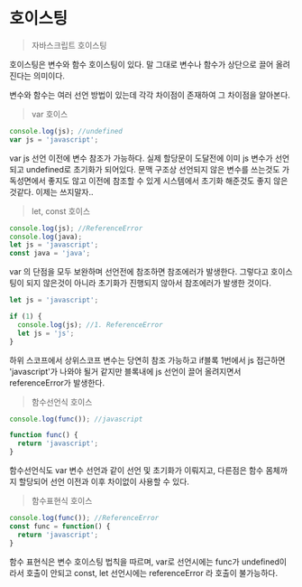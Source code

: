 # 호이스팅

> 자바스크립트 호이스팅

호이스팅은 변수와 함수 호이스팅이 있다. 말 그대로 변수나 함수가 상단으로 끌어 올려진다는 의미이다. 

변수와 함수는 여러 선언 방법이 있는데 각각 차이점이 존재하여 그 차이점을 알아본다.

> var 호이스

```javascript
console.log(js); //undefined
var js = 'javascript';
```

var js 선언 이전에 변수 참조가 가능하다. 실제 할당문이 도달전에 이미 js 변수가 선언되고 undefined로 초기화가 되어있다. 문맥 구조상 선언되지 않은 변수를 쓰는것도 가독성면에서 좋지도 않고 이전에 참조할 수 있게 시스템에서 초기화 해준것도 좋지 않은것같다. 이제는 쓰지말자..

> let, const 호이스

```javascript
console.log(js); //ReferenceError
console.log(java); 
let js = 'javascript';
const java = 'java';
```

var 의 단점을 모두 보완하며 선언전에 참조하면 참조에러가 발생한다. 그렇다고 호이스팅이 되지 않은것이 아니라 초기화가 진행되지 않아서 참조에러가 발생한 것이다.

```javascript
let js = 'javascript';

if (1) {
  console.log(js); //1. ReferenceError
  let js = 'js';
}
```

하위 스코프에서 상위스코프 변수는 당연히 참조 가능하고 if블록 1번에서 js 접근하면 'javascript'가 나와야 될거 같지만 블록내에 js 선언이 끌어 올려지면서 referenceError가 발생한다.

> 함수선언식 호이스

```javascript
console.log(func()); //javascript

function func() {
  return 'javascript';
}
```

함수선언식도 var 변수 선언과 같이 선언 및 초기화가 이뤄지고, 다른점은 함수 몸체까지 할당되어 선언 이전과 이후 차이없이 사용할 수 있다.

> 함수표현식 호이스

```javascript
console.log(func()); //ReferenceError
const func = function() {
  return 'javascript';
}
```

함수 표현식은 변수 호이스팅 법칙을 따르며, var로 선언시에는 func가 undefined이라서 호출이 안되고 const, let 선언시에는 referenceError 라 호출이 불가능하다. 


